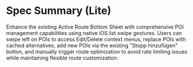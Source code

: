 # Spec Summary (Lite)

Enhance the existing Active Route Bottom Sheet with comprehensive POI management capabilities using native iOS list swipe gestures. Users can swipe left on POIs to access Edit/Delete context menus, replace POIs with cached alternatives, add new POIs via the existing "Stopp hinzufügen" button, and manually trigger route optimization to avoid rate limiting issues while maintaining flexible route customization.

